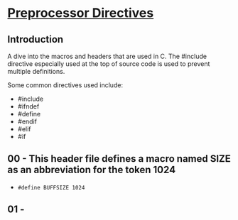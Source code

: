 # <ins>Preprocessor Directives</ins>

## Introduction
A dive into the macros and headers that are used in C. The #include directive especially used at the top of source code is used to prevent multiple definitions.

Some common directives used include:
- #include
- #ifndef
- #define
- #endif
- #elif
- #if

## 00 - This header file defines a macro named SIZE as an abbreviation for the token 1024
- `#define BUFFSIZE 1024`

## 01 - 
